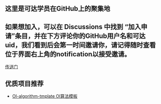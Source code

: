 ## 这里是可达学员在GitHub上的聚集地
## 如果想加入，可以在 Discussions 中找到 “加入申请”条目，并在下方评论你的GitHub用户名和可达uid，我们看到后会第一时间邀请你，请记得随时查看位于界面右上角的notification以接受邀请。
[传送门](https://github.com/orgs/KedaOIers/discussions/5)

## 优质项目推荐
- [OI-algorithm-tmplate OI算法模板](https://github.com/KedaOIers/OI-algorithm-template)
